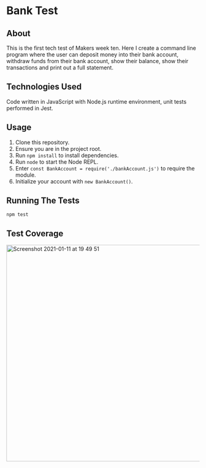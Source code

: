 # Bank Test

## About

This is the first tech test of Makers week ten. Here I create a command line program where the user can deposit money into their bank account, withdraw funds from their bank account, show their balance, show their transactions and print out a full statement.

## Technologies Used

Code written in JavaScript with Node.js runtime environment, unit tests performed in Jest.

## Usage

1) Clone this repository.
2) Ensure you are in the project root.
2) Run ```npm install``` to install dependencies.
3) Run ```node``` to start the Node REPL.
4) Enter ```const BankAccount = require('./bankAccount.js')``` to require the module.
5) Initialize your account with ```new BankAccount()```.

## Running The Tests

```npm test```

## Test Coverage

<img width="565" alt="Screenshot 2021-01-11 at 19 49 51" src="https://user-images.githubusercontent.com/71923215/104231279-a35a9a80-5446-11eb-9096-339b2b39b3fb.png">
